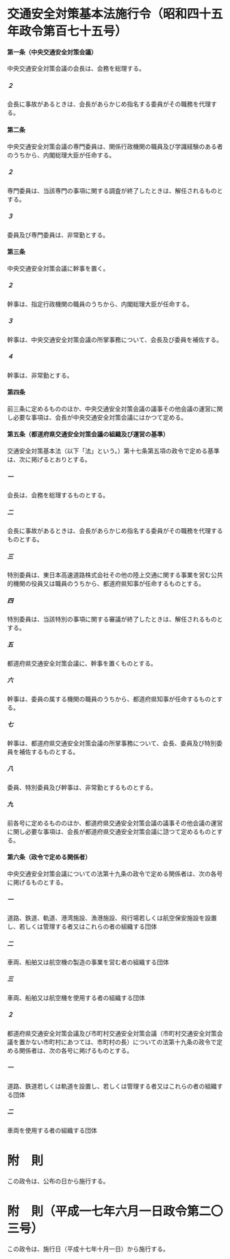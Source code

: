 # 交通安全対策基本法施行令（昭和四十五年政令第百七十五号）
#### 第一条（中央交通安全対策会議）
中央交通安全対策会議の会長は、会務を総理する。
##### ２
会長に事故があるときは、会長があらかじめ指名する委員がその職務を代理する。
#### 第二条
中央交通安全対策会議の専門委員は、関係行政機関の職員及び学識経験のある者のうちから、内閣総理大臣が任命する。
##### ２
専門委員は、当該専門の事項に関する調査が終了したときは、解任されるものとする。
##### ３
委員及び専門委員は、非常勤とする。
#### 第三条
中央交通安全対策会議に幹事を置く。
##### ２
幹事は、指定行政機関の職員のうちから、内閣総理大臣が任命する。
##### ３
幹事は、中央交通安全対策会議の所掌事務について、会長及び委員を補佐する。
##### ４
幹事は、非常勤とする。
#### 第四条
前三条に定めるもののほか、中央交通安全対策会議の議事その他会議の運営に関し必要な事項は、会長が中央交通安全対策会議にはかつて定める。
#### 第五条（都道府県交通安全対策会議の組織及び運営の基準）
交通安全対策基本法（以下「法」という。）第十七条第五項の政令で定める基準は、次に掲げるとおりとする。
##### 一
会長は、会務を総理するものとする。
##### 二
会長に事故があるときは、会長があらかじめ指名する委員がその職務を代理するものとする。
##### 三
特別委員は、東日本高速道路株式会社その他の陸上交通に関する事業を営む公共的機関の役員又は職員のうちから、都道府県知事が任命するものとする。
##### 四
特別委員は、当該特別の事項に関する審議が終了したときは、解任されるものとする。
##### 五
都道府県交通安全対策会議に、幹事を置くものとする。
##### 六
幹事は、委員の属する機関の職員のうちから、都道府県知事が任命するものとする。
##### 七
幹事は、都道府県交通安全対策会議の所掌事務について、会長、委員及び特別委員を補佐するものとする。
##### 八
委員、特別委員及び幹事は、非常勤とするものとする。
##### 九
前各号に定めるもののほか、都道府県交通安全対策会議の議事その他会議の運営に関し必要な事項は、会長が都道府県交通安全対策会議に諮つて定めるものとする。
#### 第六条（政令で定める関係者）
中央交通安全対策会議についての法第十九条の政令で定める関係者は、次の各号に掲げるものとする。
##### 一
道路、鉄道、軌道、港湾施設、漁港施設、飛行場若しくは航空保安施設を設置し、若しくは管理する者又はこれらの者の組織する団体
##### 二
車両、船舶又は航空機の製造の事業を営む者の組織する団体
##### 三
車両、船舶又は航空機を使用する者の組織する団体
##### ２
都道府県交通安全対策会議及び市町村交通安全対策会議（市町村交通安全対策会議を置かない市町村にあつては、市町村の長）についての法第十九条の政令で定める関係者は、次の各号に掲げるものとする。
##### 一
道路、鉄道若しくは軌道を設置し、若しくは管理する者又はこれらの者の組織する団体
##### 二
車両を使用する者の組織する団体
# 附　則
この政令は、公布の日から施行する。
# 附　則（平成一七年六月一日政令第二〇三号）
この政令は、施行日（平成十七年十月一日）から施行する。
